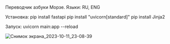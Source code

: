 Переводчик азбуки Морзе. Языки: RU, ENG

Установка:
  pip install fastapi
  pip install "uvicorn[standard]"
  pip install Jinja2

Запуск:
  uvicorn main:app --reload

![Снимок экрана_2023-10-11_23-08-39](https://github.com/FrogzZ/text_to_morse__fastapi/assets/40285204/046c8cec-5d22-4ab9-bf9c-5974edf96b16)
